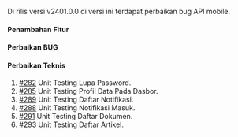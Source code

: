 Di rilis versi v2401.0.0 di versi ini terdapat perbaikan bug API mobile.

#### Penambahan Fitur

#### Perbaikan BUG

 
#### Perbaikan Teknis

1. [#282](https://github.com/OpenSID/opensid-api/issues/282) Unit Testing Lupa Password.
2. [#285](https://github.com/OpenSID/opensid-api/issues/285) Unit Testing Profil Data Pada Dasbor.
3. [#289](https://github.com/OpenSID/opensid-api/issues/289) Unit Testing Daftar Notifikasi.
4. [#288](https://github.com/OpenSID/opensid-api/issues/288) Unit Testing Notifikasi Masuk.
5. [#291](https://github.com/OpenSID/opensid-api/issues/291) Unit Testing Daftar Dokumen.
6. [#293](https://github.com/OpenSID/opensid-api/issues/293) Unit Testing Daftar Artikel.